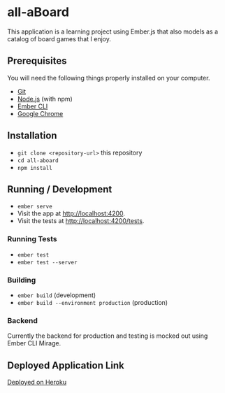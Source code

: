 # all-aBoard

This application is a learning project using Ember.js that also
models as a catalog of board games that I enjoy.

## Prerequisites

You will need the following things properly installed on your computer.

* [Git](https://git-scm.com/)
* [Node.js](https://nodejs.org/) (with npm)
* [Ember CLI](https://ember-cli.com/)
* [Google Chrome](https://google.com/chrome/)

## Installation

* `git clone <repository-url>` this repository
* `cd all-aboard`
* `npm install`

## Running / Development

* `ember serve`
* Visit the app at [http://localhost:4200](http://localhost:4200).
* Visit the tests at [http://localhost:4200/tests](http://localhost:4200/tests).

### Running Tests

* `ember test`
* `ember test --server`

### Building

* `ember build` (development)
* `ember build --environment production` (production)

### Backend

Currently the backend for production and testing is mocked out using Ember CLI Mirage.

## Deployed Application Link

[Deployed on Heroku](https://all-aboard-games.herokuapp.com/)
